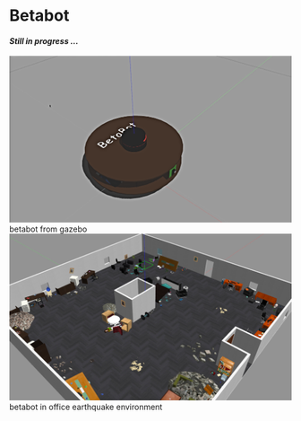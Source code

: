 # Betabot
#### **_Still in progress ..._**
![Homepage Image](betabot.png)
betabot from gazebo 
![Homepage Image](betabot_office_earthquake.png)
betabot in office earthquake environment 